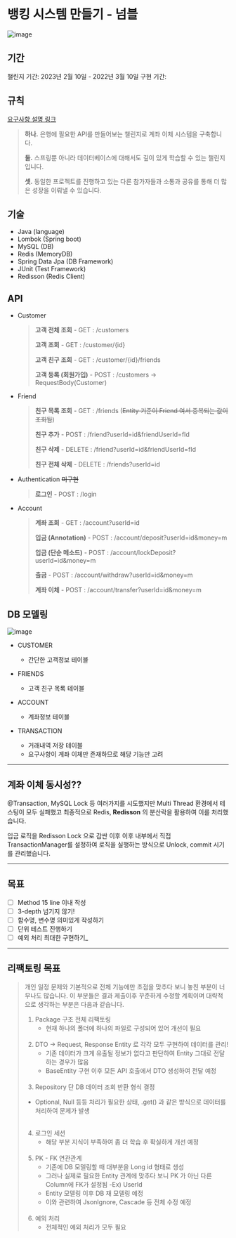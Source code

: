 # 뱅킹 시스템 만들기 - 넘블
![image](https://user-images.githubusercontent.com/67006945/218974487-e5acea99-0d60-4140-85e5-8930dca8b980.png)


## 기간
챌린지 기간: 2023년 2월 10일 - 2022년 3월 10일
구현 기간:

## 규칙
[요구사항 설명 링크](https://www.numble.it/f769d79a-fad2-4314-b41c-e6403961a5d1)

> **하나.** 은행에 필요한 API를 만들어보는 챌린지로 계좌 이체 시스템을 구축합니다.
>
>**둘.** 스프링뿐 아니라 데이터베이스에 대해서도 깊이 있게 학습할 수 있는 챌린지입니다.
>
>**셋.** 동일한 프로젝트를 진행하고 있는 다른 참가자들과 소통과 공유를 통해 더 많은 성장을 이뤄낼 수 있습니다.

## 기술
- Java (language)
- Lombok (Spring boot)
- MySQL (DB)
- Redis (MemoryDB)
- Spring Data Jpa (DB Framework)
- JUnit (Test Framework)
- Redisson (Redis Client)

## API

- Customer
  > **고객 전체 조회** - GET : /customers
  > 
  > **고객 조회** - GET : /customer/{id}
  > 
  > **고객 친구 조회** - GET : /customer/{id}/friends
  > 
  > **고객 등록 (회원가입)** - POST : /customers  -> RequestBody(Customer)

- Friend
  > **친구 목록 조회** - GET : /friends (~~Entity 기준이 Friend 여서 중복되는 값이 조회됨~~)
  > 
  > **친구 추가** - POST : /friend?userId=id&friendUserId=fId
  > 
  > **친구 삭제** - DELETE : /friend?userId=id&friendUserId=fId
  > 
  > **친구 전체 삭제** - DELETE : /friends?userId=id

- Authentication  ~~미구현~~
  > **로그인** - POST : /login
  
- Account
  > **계좌 조회** - GET : /account?userId=id
  >
  > **입금 (Annotation)** - POST : /account/deposit?userId=id&money=m
  >
  > **입금 (단순 메소드)** - POST : /account/lockDeposit?userId=id&money=m
  > 
  > **출금** - POST : /account/withdraw?userId=id&money=m
  > 
  > **계좌 이체** - POST : /account/transfer?userId=id&money=m


## DB 모델링

![image](https://user-images.githubusercontent.com/67006945/222449760-66e6798e-cb6d-40b9-b36e-f05667264065.png)

- CUSTOMER 
    - 간단한 고객정보 테이블

- FRIENDS
    - 고객 친구 목록 테이블

- ACCOUNT
    - 계좌정보 테이블

- TRANSACTION
    - 거래내역 저장 테이블
    - 요구사항이 계좌 이체만 존재하므로 해당 기능만 고려

---

## 계좌 이체 동시성??

@Transaction, MySQL Lock 등 여러가지를 시도했지만 Multi Thread 환경에서 테스팅이 모두 실패했고 최종적으로 Redis, **Redisson** 의 분산락을 활용하여 이를 처리했습니다. 


입금 로직을 Redisson Lock 으로 감싼 이후 이후 내부에서 직접 TransactionManager를 설정하여 로직을 실행하는 방식으로 Unlock, commit 시기를 관리했습니다.

---

## 목표

- [ ]  Method 15 line 이내 작성
- [ ]  3-depth 넘기지 않기!
- [ ]  함수명, 변수명 의미있게 작성하기
- [ ]  단위 테스트 진행하기
- [ ]  예외 처리 최대한 구현하기_

---

## 리팩토링 목표
> 개인 일정 문제와 기본적으로 전체 기능에만 초점을 맞추다 보니 놓친 부분이 너무나도 많습니다. 이 부분들은 결과 제출이후 꾸준하게 수정할 계획이며 대략적으로 생각하는 부분은 다음과 같습니다.
> 
> 1. Package 구조 전체 리팩토링 
>    - 현재 하나의 폴더에 하나의 파일로 구성되어 있어 개선이 필요
>    <br><br>
> 2. DTO -> Request, Response Entity 로 각각 모두 구현하여 데이터를 관리!
>    - 기존 데이터가 크게 유출될 정보가 없다고 판단하여 Entity 그대로 전달하는 경우가 많음
>    - BaseEntity 구현 이후 모든 API 호출에서 DTO 생성하여 전달 예정
>  <br><br>
> 3. Repository 단 DB 데이터 조회 반환 형식 결정
>   - Optional, Null 등등 처리가 필요한 상태, .get() 과 같은 방식으로 데이터를 처리하여 문제가 발생
>  <br><br>
> 4. 로그인 세션
>    - 해당 부분 지식이 부족하여 좀 더 학습 후 확실하게 개선 예정
>  <br><br>
> 5. PK - FK 연관관계
>    - 기존에 DB 모델링할 때 대부분을 Long id 형태로 생성
>    - 그러나 실제로 필요한 Entity 관계에 맞추다 보니 PK 가 아닌 다른 Column에 FK가 설정됨 -Ex) UserId
>    - Entity 모델링 이후 DB 재 모델링 예정
>    - 이와 관련하여 JsonIgnore, Cascade 등 전체 수정 예정
>  <br><br>
> 6. 예외 처리
>    - 전체적인 예외 처리가 모두 필요


